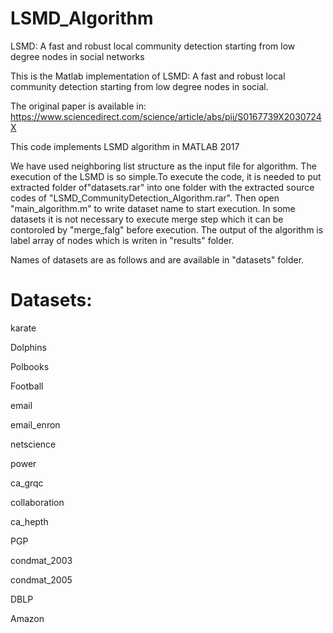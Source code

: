 # LSMD_Algorithm
LSMD: A fast and robust local community detection starting from low degree nodes in social networks

This is the Matlab implementation of LSMD: A fast and robust local community detection starting from low degree nodes in social.

The original paper is available in: https://www.sciencedirect.com/science/article/abs/pii/S0167739X2030724X

This code implements LSMD algorithm in MATLAB 2017

We have used neighboring list structure as the input file for algorithm. The execution of the LSMD is so simple.To execute the code, it is needed to put extracted folder of"datasets.rar" into one folder with the extracted source codes of "LSMD_CommunityDetection_Algorithm.rar". Then open "main_algorithm.m" to write dataset name to start execution. In some datasets it is not necessary to execute merge step which it can be contoroled by "merge_falg" before execution. The output of the algorithm is label array of nodes which is writen in "results" folder.


Names of datasets are as follows and are available in "datasets" folder.

# Datasets:

karate

Dolphins

Polbooks

Football

email

email_enron

netscience

power

ca_grqc

collaboration

ca_hepth

PGP

condmat_2003

condmat_2005

DBLP

Amazon
